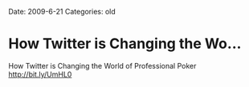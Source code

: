 Date: 2009-6-21
Categories: old

# How Twitter is Changing the Wo...

How Twitter is Changing the World of Professional Poker <a href="http://bit.ly/UmHL0" rel="nofollow">http://bit.ly/UmHL0</a>
